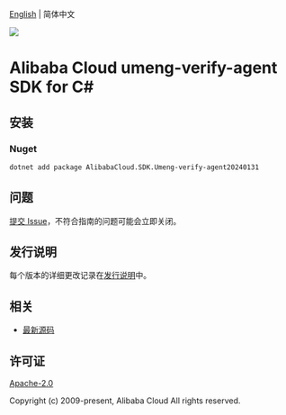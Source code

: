 [English](README.md) | 简体中文

![](https://aliyunsdk-pages.alicdn.com/icons/AlibabaCloud.svg)

# Alibaba Cloud umeng-verify-agent SDK for C#

## 安装

### Nuget

```bash
dotnet add package AlibabaCloud.SDK.Umeng-verify-agent20240131
```

## 问题

[提交 Issue](https://github.com/aliyun/alibabacloud-csharp-sdk/issues/new)，不符合指南的问题可能会立即关闭。

## 发行说明

每个版本的详细更改记录在[发行说明](./ChangeLog.md)中。

## 相关

* [最新源码](https://github.com/aliyun/alibabacloud-csharp-sdk/)

## 许可证

[Apache-2.0](http://www.apache.org/licenses/LICENSE-2.0)

Copyright (c) 2009-present, Alibaba Cloud All rights reserved.

